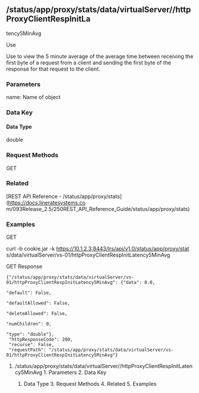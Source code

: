 ## /status/app/proxy/stats/data/virtualServer/<name>/httpProxyClientRespInitLa
tency5MinAvg

Use

Use to view the 5 minute average of the average time between receiving the
first byte of a request from a client and sending the first byte of the
response for that request to the client.

### Parameters

name: Name of object

### Data Key

#### Data Type

double

### Request Methods

GET

### Related

[REST API Reference - /status/app/proxy/stats](https://docs.lineratesystems.co
m/093Release_2.5/250REST_API_Reference_Guide/status/app/proxy/stats)

### Examples

GET

curl -b cookie.jar -k https://10.1.2.3:8443/lrs/api/v1.0/status/app/proxy/stat
s/data/virtualServer/vs-01/httpProxyClientRespInitLatency5MinAvg

GET Response

    
    {"/status/app/proxy/stats/data/virtualServer/vs-01/httpProxyClientRespInitLatency5MinAvg": {"data": 0.0,
                                                                                              "default": False,
                                                                                              "defaultAllowed": False,
                                                                                              "deleteAllowed": False,
                                                                                              "numChildren": 0,
                                                                                              "type": "double"},
     "httpResponseCode": 200,
     "recurse": False,
     "requestPath": "/status/app/proxy/stats/data/virtualServer/vs-01/httpProxyClientRespInitLatency5MinAvg"}
    

  1. /status/app/proxy/stats/data/virtualServer/<name>/httpProxyClientRespInitLatency5MinAvg
    1. Parameters
    2. Data Key
      1. Data Type
    3. Request Methods
    4. Related
    5. Examples

